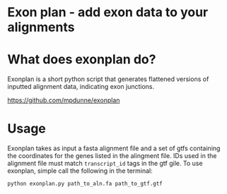 # Exon plan - add exon data to your alignments

What does exonplan do?
==========
Exonplan is a short python script that generates flattened versions of inputted alignment data, indicating exon junctions.

https://github.com/mpdunne/exonplan

Usage
=====

Exonplan takes as input a fasta alignment file and a set of gtfs containing the coordinates for the genes listed in the alingment file. IDs used in the alignment file must match `transcript_id` tags in the gtf gile. To use exonplan, simple call the following in the terminal:

```
python exonplan.py path_to_aln.fa path_to_gtf.gtf
```

